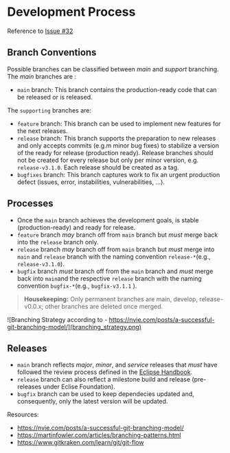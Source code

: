 # Development Process

Reference to [Issue #32](https://github.com/eclipse-digitaltwin/aas4j/issues/32)

## Branch Conventions

Possible branches can be classified between *main* and *support* branching.
The *main* branches are :
- `main` branch: This branch contains the production-ready code that can be released or is released.


The `supporting` branches are:
- `feature` branch: This branch can be used to implement new features for the next releases.
- `release` branch: This branch supports the preparation to new releases and only accepts commits (e.g.m minor bug fixes) to stabilize a version of the ready for release (production ready). Release branches should not be created for every release but only per minor version, e.g. `release-v3.1.0`. Each release should be created as a tag.
- `bugfixes` branch: This branch captures work to fix an urgent production defect (issues, error, instabilities, vulnerabilities, ...).

## Processes

- Once the `main` branch achieves the development goals, is stable (production-ready) and ready for release.
- `feature` branch *may* branch off from `main` branch but *must* merge back into the `release` branch only.
- `release` branch *may* branch off from `main` branch but *must* merge into `main` and `release` branch with the naming convention `release-*`(e.g., `release-v3.1.0`).
- `bugfix` branch *must* branch off from the `main` branch and *must* merge back into `main`and the respective `release` branch with the naming convention `bugfix-*`(e.g., `bugfix-v3.1.1` ).

> **Housekeeping:** Only permanent branches are main, develop, release-v0.0.x; other branches are deleted once merged.

![Branching Strategy according to - https://nvie.com/posts/a-successful-git-branching-model/](branching_strategy.png)


## Releases

- `main` branch reflects *major*, *minor*, and *service* releases that *must* have followed the review process defined in the [Eclipse Handbook](https://www.eclipse.org/projects/handbook/#release).
- `release` branch can also reflect a milestone build and release (pre-releases under Eclise Foundation).
- `bugfix` branch can be used to keep dependecies updated and, consequently, only the latest version will be updated.

Resources:
- https://nvie.com/posts/a-successful-git-branching-model/
- https://martinfowler.com/articles/branching-patterns.html
- https://www.gitkraken.com/learn/git/git-flow

